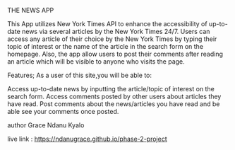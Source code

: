THE NEWS APP


This App utilizes New York Times API to enhance the accessibility of up-to-date news via several articles by the New York Times 24/7. Users can access any article of their choice by the New York Times by typing their topic of interest or the name of the article in the search form on the homepage. Also, the app allow users to post their comments after reading an article which will be visible to anyone who visits the page.




Features;
As a user of this site,you will be able to:

Access up-to-date news by inputting the article/topic of interest on the search form.
Access comments posted by other users about articles they have read.
Post comments about the news/articles you have read and be able see your comments once posted.



author
Grace Ndanu Kyalo

live link : https://ndanugrace.github.io/phase-2-project
